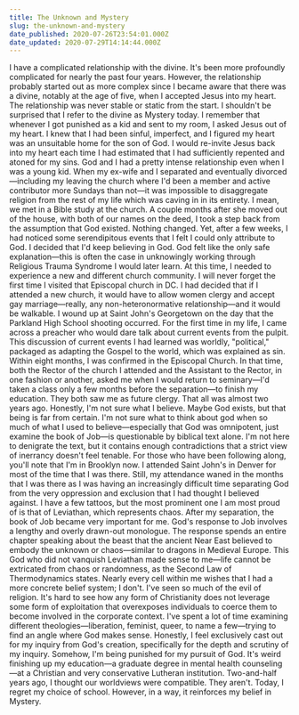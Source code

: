 ```yaml
---
title: The Unknown and Mystery
slug: the-unknown-and-mystery
date_published: 2020-07-26T23:54:01.000Z
date_updated: 2020-07-29T14:14:44.000Z
---
```


I have a complicated relationship with the divine. It's been more profoundly complicated for nearly the past four years. However, the relationship probably started out as more complex since I became aware that there was a divine, notably at the age of five, when I accepted Jesus into my heart. The relationship was never stable or static from the start. I shouldn't be surprised that I refer to the divine as Mystery today.
I remember that whenever I got punished as a kid and sent to my room, I asked Jesus out of my heart. I knew that I had been sinful, imperfect, and I figured my heart was an unsuitable home for the son of God. I would re-invite Jesus back into my heart each time I had estimated that I had sufficiently repented and atoned for my sins. God and I had a pretty intense relationship even when I was a young kid.
When my ex-wife and I separated and eventually divorced—including my leaving the church where I'd been a member and active contributor more Sundays than not—it was impossible to disaggregate religion from the rest of my life which was caving in in its entirety. I mean, we met in a Bible study at the church. A couple months after she moved out of the house, with both of our names on the deed, I took a step back from the assumption that God existed. Nothing changed.
Yet, after a few weeks, I had noticed some serendipitous events that I felt I could only attribute to God. I decided that I'd keep believing in God. God felt like the only safe explanation—this is often the case in unknowingly working through Religious Trauma Syndrome I would later learn. At this time, I needed to experience a new and different church community.
I will never forget the first time I visited that Episcopal church in DC. I had decided that if I attended a new church, it would have to allow women clergy and accept gay marriage—really, any non-heteronormative relationship—and it would be walkable. I wound up at Saint John's Georgetown on the day that the Parkland High School shooting occurred. For the first time in my life, I came across a preacher who would dare talk about current events from the pulpit. This discussion of current events I had learned was worldly, "political," packaged as adapting the Gospel to the world, which was explained as sin.
Within eight months, I was confirmed in the Episcopal Church. In that time, both the Rector of the church I attended and the Assistant to the Rector, in one fashion or another, asked me when I would return to seminary—I'd taken a class only a few months before the separation—to finish my education. They both saw me as future clergy.
That all was almost two years ago. Honestly, I'm not sure what I believe. Maybe God exists, but that being is far from certain. I'm not sure what to think about god when so much of what I used to believe—especially that God was omnipotent, just examine the book of Job—is questionable by biblical text alone. I'm not here to denigrate the text, but it contains enough contradictions that a strict view of inerrancy doesn't feel tenable.
For those who have been following along, you'll note that I'm in Brooklyn now. I attended Saint John's in Denver for most of the time that I was there. Still, my attendance waned in the months that I was there as I was having an increasingly difficult time separating God from the very oppression and exclusion that I had thought I believed against.
I have a few tattoos, but the most prominent one I am most proud of is that of Leviathan, which represents chaos. After my separation, the book of Job became very important for me. God's response to Job involves a lengthy and overly drawn-out monologue. The response spends an entire chapter speaking about the beast that the ancient Near East believed to embody the unknown or chaos—similar to dragons in Medieval Europe. This God who did not vanquish Leviathan made sense to me—life cannot be extricated from chaos or randomness, as the Second Law of Thermodynamics states.
Nearly every cell within me wishes that I had a more concrete belief system; I don't. I've seen so much of the evil of religion. It's hard to see how any form of Christianity does not leverage some form of exploitation that overexposes individuals to coerce them to become involved in the corporate context. I've spent a lot of time examining different theologies—liberation, feminist, queer, to name a few—trying to find an angle where God makes sense. Honestly, I feel exclusively cast out for my inquiry from God's creation, specifically for the depth and scrutiny of my inquiry.
Somehow, I'm being punished for my pursuit of God.
It's weird finishing up my education—a graduate degree in mental health counseling—at a Christian and very conservative Lutheran institution. Two-and-half years ago, I thought our worldviews were compatible. They aren't. Today, I regret my choice of school. However, in a way, it reinforces my belief in Mystery.
